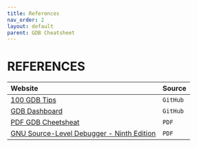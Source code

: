 ```yaml
---
title: References
nav_order: 2
layout: default
parent: GDB Cheatsheet
---
```


# **REFERENCES**

| Website | Source |
| :------ | :----- |
| [100 GDB Tips](https://github.com/hellogcc/100-gdb-tips)                                                      | `GitHub` |
| [GDB Dashboard](https://github.com/cyrus-and/gdb-dashboard)                                                   | `GitHub` |
| [PDF GDB Cheetsheat](https://raw.githubusercontent.com/hellogcc/100-gdb-tips/master/refcard.pdf)              | `PDF`    |
| [GNU Source-Level Debugger - Ninth Edition](https://www.eecs.umich.edu/courses/eecs373/readings/Debugger.pdf) | `PDF`    |